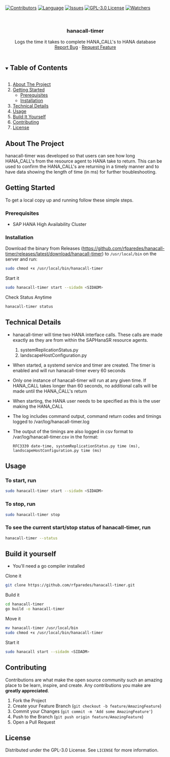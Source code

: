 [![Contributors][contributors-shield]][contributors-url]
[![Language][language-shield]][language-url]
[![Issues][issues-shield]][issues-url]
[![GPL-3.0 License][license-shield]][license-url]
[![Watchers][watchers-shield]][watchers-url]

<!-- PROJECT LOGO -->
<br />
<p align="center">

  <h3 align="center">hanacall-timer</h3>

  <p align="center">
    Logs the time it takes to complete HANA_CALL's to HANA database
    <br />
    <a href="https://github.com/rfparedes/hanacall-timer/issues">Report Bug</a>
    ·
    <a href="https://github.com/rfparedes/hanacall-timer/issues">Request Feature</a>
  </p>
</p>

<!-- TABLE OF CONTENTS -->
<details open="open">
  <summary><h2 style="display: inline-block">Table of Contents</h2></summary>
  <ol>
    <li>
      <a href="#about-the-project">About The Project</a>
    </li>
    <li>
      <a href="#getting-started">Getting Started</a>
      <ul>
        <li><a href="#prerequisites">Prerequisites</a></li>
        <li><a href="#installation">Installation</a></li>
      </ul>
    </li>
    <li><a href="#technical-details">Technical Details</a></li>
    <li><a href="#usage">Usage</a></li>
    <li><a href="#build-it-yourself">Build It Yourself</a></li>
    <li><a href="#contributing">Contributing</a></li>
    <li><a href="#license">License</a></li>
  </ol>
</details>

<!-- ABOUT THE PROJECT -->
## About The Project

hanacall-timer was developed so that users can see how long HANA_CALL's from the resource agent to HANA take to return. This can be used to confirm the HANA_CALL's are returning in a timely manner and to have data showing the length of time (in ms) for further troubleshooting.
<!-- GETTING STARTED -->
## Getting Started

To get a local copy up and running follow these simple steps.

### Prerequisites

* SAP HANA High Availability Cluster

### Installation

Download the binary from Releases (<https://github.com/rfparedes/hanacall-timer/releases/latest/download/hanacall-timer>) to `/usr/local/bin` on the server and run:

```sh
sudo chmod +x /usr/local/bin/hanacall-timer
```

Start it

```sh
sudo hanacall-timer start --sidadm <SIDADM>
```

Check Status Anytime

```sh
hanacall-timer status
```

## Technical Details

* hanacall-timer will time two HANA interface calls. These calls are made exactly as they are from within the SAPHanaSR resource agents.
   1. systemReplicationStatus.py
   2. landscapeHostConfiguration.py
* When started, a systemd service and timer are created.  The timer is enabled and will run hanacall-timer every 60 seconds
* Only one instance of hanacall-timer will run at any given time. If HANA_CALL takes longer than 60 seconds, no additional calls will be made until the HANA_CALL's return 
* When starting, the HANA <SIDADM> user needs to be specified as this is the user making the HANA_CALL
* The log includes command output, command return codes and timings logged to /var/log/hanacall-timer.log
* The output of the timings are also logged in csv format to /var/log/hanacall-timer.csv in the format:
  
  `RFC3339 date-time, systemReplicationStatus.py time (ms), landscapeHostConfiguration.py time (ms)`
  
## Usage

### To start, run

```sh
sudo hanacall-timer start --sidadm <SIDADM>
```

### To stop, run

```sh
sudo hanacall-timer stop
```

### To see the current start/stop status of hanacall-timer, run

```sh
hanacall-timer --status
```

## Build it yourself

* You'll need a go compiler installed

Clone it

```sh
git clone https://github.com/rfparedes/hanacall-timer.git
```

Build it

```sh
cd hanacall-timer
go build -o hanacall-timer
```

Move it

```sh
mv hanacall-timer /usr/local/bin
sudo chmod +x /usr/local/bin/hanacall-timer
```

Start it

```sh
sudo hanacall start --sidadm <SIDADM>
```

<!-- CONTRIBUTING -->
## Contributing

Contributions are what make the open source community such an amazing place to be learn, inspire, and create. Any contributions you make are **greatly appreciated**.

1. Fork the Project
2. Create your Feature Branch (`git checkout -b feature/AmazingFeature`)
3. Commit your Changes (`git commit -m 'Add some AmazingFeature'`)
4. Push to the Branch (`git push origin feature/AmazingFeature`)
5. Open a Pull Request

<!-- LICENSE -->
## License

Distributed under the GPL-3.0 License. See `LICENSE` for more information.

<!-- MARKDOWN LINKS & IMAGES -->
<!-- https://www.markdownguide.org/basic-syntax/#reference-style-links -->
[contributors-shield]: https://img.shields.io/github/contributors/rfparedes/hanacall-timer?color=%20%2330BA78
[contributors-url]: https://github.com/rfparedes/hanacall-timer/graphs/contributors
[language-shield]: https://img.shields.io/github/languages/top/rfparedes/hanacall-timer?color=%20%2330BA78
[language-url]: https://github.com/rfparedes/hanacall-timer/search?l=go
[watchers-shield]: https://img.shields.io/github/watchers/rfparedes/hanacall-timer?color=%20%2330BA78&style=social
[watchers-url]:https://github.com/rfparedes/hanacall-timer/watchers
[issues-shield]: https://img.shields.io/github/issues/rfparedes/hanacall-timer?color=%20%2330BA78
[issues-url]: https://github.com/rfparedes/hanacall-timer/issues
[license-shield]: https://img.shields.io/github/license/rfparedes/hanacall-timer?color=%20%2330BA78
[license-url]: https://github.com/rfparedes/hanacall-timer/blob/main/LICENSE

